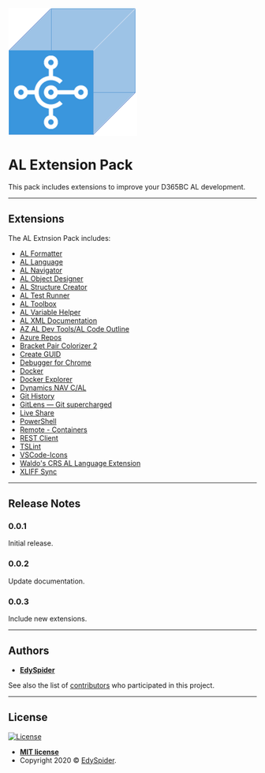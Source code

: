 ![Banner](icon.png)

# AL Extension Pack

This pack includes extensions to improve your D365BC AL development.

---

## Extensions

The AL Extnsion Pack includes:

* [AL Formatter](https://marketplace.visualstudio.com/items?itemName=rasmus.al-formatter)
* [AL Language](https://marketplace.visualstudio.com/items?itemName=ms-dynamics-smb.al)
* [AL Navigator](https://marketplace.visualstudio.com/items?itemName=wbrakowski.al-navigator)
* [AL Object Designer](https://marketplace.visualstudio.com/items?itemName=martonsagi.al-object-designer)
* [AL Structure Creator](https://marketplace.visualstudio.com/items?itemName=EdySpider.alstructurecreator)
* [AL Test Runner](https://marketplace.visualstudio.com/items?itemName=jamespearson.al-test-runner)
* [AL Toolbox](https://marketplace.visualstudio.com/items?itemName=BartPermentier.al-toolbox)
* [AL Variable Helper](https://marketplace.visualstudio.com/items?itemName=rasmus.al-var-helper)
* [AL XML Documentation](https://marketplace.visualstudio.com/items?itemName=365businessdevelopment.bdev-al-xml-doc)
* [AZ AL Dev Tools/AL Code Outline](https://marketplace.visualstudio.com/items?itemName=andrzejzwierzchowski.al-code-outline)
* [Azure Repos](https://marketplace.visualstudio.com/items?itemName=ms-vsts.team)
* [Bracket Pair Colorizer 2](https://marketplace.visualstudio.com/items?itemName=CoenraadS.bracket-pair-colorizer-2)
* [Create GUID](https://marketplace.visualstudio.com/items?itemName=nwallace.createGUID)
* [Debugger for Chrome](https://marketplace.visualstudio.com/items?itemName=msjsdiag.debugger-for-chrome)
* [Docker](https://marketplace.visualstudio.com/items?itemName=ms-azuretools.vscode-docker)
* [Docker Explorer](https://marketplace.visualstudio.com/items?itemName=formulahendry.docker-explorer)
* [Dynamics NAV C/AL](https://marketplace.visualstudio.com/items?itemName=zodiacfireworks.vscode-c-al)
* [Git History](https://marketplace.visualstudio.com/items?itemName=donjayamanne.githistory)
* [GitLens — Git supercharged](https://marketplace.visualstudio.com/items?itemName=eamodio.gitlens)
* [Live Share](https://marketplace.visualstudio.com/items?itemName=MS-vsliveshare.vsliveshare)
* [PowerShell](https://marketplace.visualstudio.com/items?itemName=ms-vscode.PowerShell)
* [Remote - Containers](https://marketplace.visualstudio.com/items?itemName=ms-vscode-remote.remote-containers)
* [REST Client](https://marketplace.visualstudio.com/items?itemName=humao.rest-client)
* [TSLint](https://marketplace.visualstudio.com/items?itemName=ms-vscode.vscode-typescript-tslint-plugin)
* [VSCode-Icons](https://marketplace.visualstudio.com/items?itemName=vscode-icons-team.vscode-icons)
* [Waldo's CRS AL Language Extension](https://marketplace.visualstudio.com/items?itemName=waldo.crs-al-language-extension)
* [XLIFF Sync](https://marketplace.visualstudio.com/items?itemName=rvanbekkum.xliff-sync)

---

## Release Notes

### 0.0.1

Initial release.

### 0.0.2

Update documentation.

### 0.0.3

Include new extensions.

---

## Authors

* [**EdySpider**](https://github.com/edyspider/)

See also the list of [contributors](https://github.com/edyspider/ALExtensionPack/contributors) who participated in this project.

---

## License

[![License](https://img.shields.io/:license-mit-blue.svg?style=flat-square)](http://badges.mit-license.org)

- **[MIT license](https://github.com/edyspider/ALExtensionPack/blob/master/LICENSE)**
- Copyright 2020 &copy; <a href="https://github.com/edyspider" target="_blank">EdySpider</a>.

